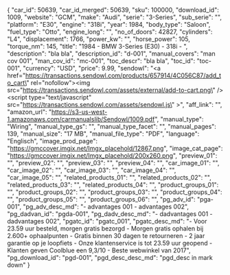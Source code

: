 {
  "car_id": 50639,
  "car_id_merged": 50639,
  "sku": 100000,
  "download_id": 1009,
  "website": "GCM",
  "make": "Audi",
  "serie": "3-Series",
  "sub_serie": "",
  "platform": "E30",
  "engine": "318i",
  "year": 1984,
  "body_type": "Saloon",
  "fuel_type": "Otto",
  "engine_long": "",
  "no_of_doors": 42827,
  "cylinders": "L4",
  "displacement": 1766,
  "power_kw": "",
  "horse_power": 105,
  "torque_nm": 145,
  "title": "1984 - BMW 3-Series  (E30) - 318i - ",
  "description": "bla bla",
  "description_id": "d-001",
  "manual_covers": "man cov 001",
  "man_cov_id": "mc-001",
  "toc_descr": "bla bla",
  "toc_id": "toc-001",
  "currency": "USD",
  "price": 9.99,
  "sendowl": "<a href=\"https://transactions.sendowl.com/products/657914/4C056C87/add_to_cart\" rel=\"nofollow\"><img src=\"https://transactions.sendowl.com/assets/external/add-to-cart.png\" /></a><script type=\"text/javascript\" src=\"https://transactions.sendowl.com/assets/sendowl.js\" ></script>",
  "aff_link": "",
  "amazon_url": "https://s3-us-west-1.amazonaws.com/carmanualslib/Sendowl/1009.pdf",
  "manual_type": "Wiring",
  "manual_type_gs": "",
  "manual_type_facet": "",
  "manual_pages": 139,
  "manual_size": "17 MB",
  "manual_file_type": "PDF",
  "language": "Englisch",
  "image_prod_page": "https://gmccover.imgix.net/Imgx_placehold/12867.png",
  "image_cat_page": "https://gmccover.imgix.net/Imgx_placehold/200x260.png",
  "preview_01": "",
  "preview_02": "",
  "preview_03": "",
  "preview_04": "",
  "car_image_01": "",
  "car_image_02": "",
  "car_image_03": "",
  "car_image_04": "",
  "car_image_05": "",
  "related_products_01": "",
  "related_products_02": "",
  "related_products_03": "",
  "related_products_04": "",
  "product_groups_01": "",
  "product_groups_02": "",
  "product_groups_03": "",
  "product_groups_04": "",
  "product_groups_05": "",
  "product_groups_06": "",
  "pg_adv_id": "pga-001",
  "pg_adv_desc_md": "- advantages 001 - advantages 002",
  "pg_dadvan_id": "pgda-001",
  "pg_dadv_desc_md": "- dadvantages 001 - dadvantages 002",
  "pgatc_id": "pgatc_001",
  "pgatc_desc_md": "-  Voor 23.59 uur besteld, morgen gratis bezorgd  -  Morgen gratis ophalen bij 2.600+ ophaalpunten  -  Gratis binnen 30 dagen te retourneren  -  2 jaar garantie op je loopfiets  -  Onze klantenservice is tot 23.59 uur geopend  -  Klanten geven Coolblue een 9,3/10   -  Beste webwinkel van 2017",
  "pg_download_id": "pgd-001",
  "pgd_desc_desc_md": "pgd_desc in mark down"
}
